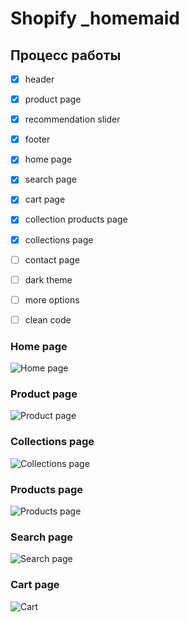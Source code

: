 # Shopify _homemaid
 
## Процесс работы

- [X] header
- [X] product page
- [X] recommendation slider
- [X] footer 
- [X] home page
- [X] search page
- [X] cart page
- [X] collection products page
- [X] сollections page
- [ ] contact page
- [ ] dark theme
- [ ] more options
- [ ] clean code


### Home page

![Home page](https://live.staticflickr.com/65535/52280464021_cf28fcb978_o.png "Home page")

### Product page

![Product page](https://live.staticflickr.com/65535/52269114513_41a52299e4_o.png "Product page")

### Collections page

![Collections page](https://live.staticflickr.com/65535/52281496210_682f54a5c7_o.png "Collections page")

### Products page

![Products page](https://live.staticflickr.com/65535/52300721576_7885bc8065_o.png "Products page")

### Search page

![Search page](https://live.staticflickr.com/65535/52303391284_d847b57b14_o.png "Search page")

### Cart page

![Cart](https://live.staticflickr.com/65535/52307714086_bc83da13a1_o.png "Cart")
